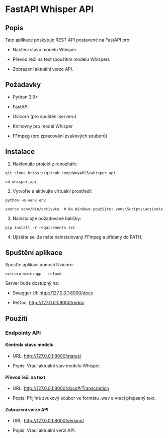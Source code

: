 # FastAPI Whisper API

## Popis

Tato aplikace poskytuje REST API postavené na FastAPI pro:

- Načtení stavu modelu Whisper.

- Převod řeči na text (použitím modelu Whisper).

- Zobrazení aktuální verze API.

## Požadavky

- Python 3.9+

- FastAPI

- Uvicorn (pro spuštění serveru)

- Knihovny pro model Whisper

- FFmpeg (pro zpracování zvukových souborů)

## Instalace

1. Naklonujte projekt z repozitáře:

``` git clone https://github.com/d4ny4bl3/whisper_api ```

``` cd whisper_api ```

2. Vytvořte a aktivujte virtuální prostředí:

``` python -m venv env ```

``` source venv/bin/activate  # Na Windows použijte: venv\Scripts\activate ```

3. Nainstalujte požadované balíčky:

``` pip install -r requirements.txt ```

4. Ujistěte se, že máte nainstalovaný FFmpeg a přidaný do PATH.


## Spuštění aplikace

Spusťte aplikaci pomocí Uvicorn:

``` uvicorn main:app --reload ```

Server bude dostupný na:

- Swagger UI: http://127.0.0.1:8000/docs

- ReDoc: http://127.0.0.1:8000/redoc

## Použití

### Endpointy API

#### Kontrola stavu modelu

- URL: http://127.0.0.1:8000/status/

- Popis: Vrací aktuální stav modelu Whisper.

#### Převod řeči na text

- URL: http://127.0.0.1:8000/docs#/Transcription

- Popis: Přijímá zvukový soubor ve formátu .wav a vrací přepsaný text.

#### Zobrazení verze API

- URL: http://127.0.0.1:8000/version/

- Popis: Vrací aktuální verzi API.